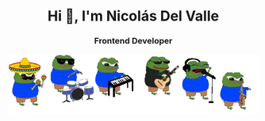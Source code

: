 <div align="center">
  <h1 >Hi 👋, I'm Nicolás Del Valle</h1>
  <h3 align="center">Frontend Developer</h3>
</div>

<p align="center"><img src="img/banda.gif" alt="nicolasdelvalle" /></p>

